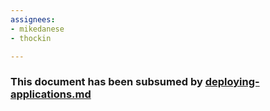 ```yaml
---
assignees:
- mikedanese
- thockin

---
```

### This document has been subsumed by [deploying-applications.md](/docs/user-guide/deploying-applications/)
